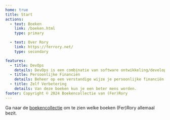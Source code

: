```yaml
---
home: true
title: Start
actions:
  - text: Boeken
    link: /boeken.html
    type: primary

  - text: Over Rory
    link: https://ferrory.net/
    type: secondary

features:
  - title: DevOps
    details: DevOps is een combinatie van software ontwikkeling/development (Dev) en Informatie Technologie Operaties (Ops), plus de bundeling van mensen, processen en technologie om doorlopend waarde aan klanten te bieden. 
  - title: Persoonlijke Financiën
    details: Beheer op een verstandige wijze je persoonlijke financiën.
  - title: Zelf Verbetering
    details: Van deze boeken kun je een beter mens worden. 
footer: Copyright © 2024 Boekencollectie van (Fer)Rory
---
```


Ga naar de [boekencollectie] om te zien welke boeken (Fer)Rory allemaal bezit.

[boekencollectie]: /boeken.md
